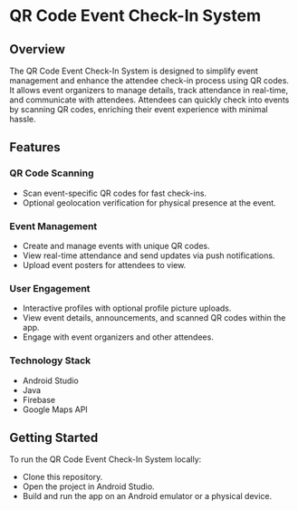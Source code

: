 # QR Code Event Check-In System

## Overview
The QR Code Event Check-In System is designed to simplify event management and enhance the attendee check-in process using QR codes. It allows event organizers to manage details, track attendance in real-time, and communicate with attendees. Attendees can quickly check into events by scanning QR codes, enriching their event experience with minimal hassle.

## Features

### QR Code Scanning
- Scan event-specific QR codes for fast check-ins.
- Optional geolocation verification for physical presence at the event.

### Event Management
- Create and manage events with unique QR codes.
- View real-time attendance and send updates via push notifications.
- Upload event posters for attendees to view.

### User Engagement
- Interactive profiles with optional profile picture uploads.
- View event details, announcements, and scanned QR codes within the app.
- Engage with event organizers and other attendees.

### Technology Stack
- Android Studio
- Java
- Firebase
- Google Maps API

## Getting Started
To run the QR Code Event Check-In System locally:

- Clone this repository.
- Open the project in Android Studio.
- Build and run the app on an Android emulator or a physical device.
